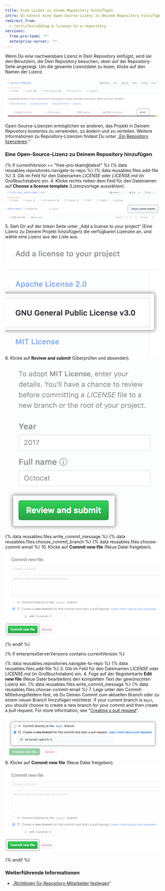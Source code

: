 ```yaml
---
title: Eine Lizenz zu einem Repository hinzufügen
intro: Du kannst eine Open-Source-Lizenz zu Deinem Repository hinzufügen, um anderen die Mitarbeit zu vereinfachen.
redirect_from:
  - /articles/adding-a-license-to-a-repository
versions:
  free-pro-team: '*'
  enterprise-server: '*'
---
```


Wenn Du eine nachweisbare Lizenz in Dein Repository einfügst, wird sie den Benutzern, die Dein Repository besuchen, oben auf der Repository-Seite angezeigt. Um die gesamte Lizenzdatei zu lesen, klicke auf den Namen der Lizenz.

![Ein Repository-Header mit einer MIT-Lizenz](/assets/images/help/repository/repo-license-indicator.png)

Open-Source-Lizenzen ermöglichen es anderen, das Projekt in Deinem Repository kostenlos zu verwenden, zu ändern und zu verteilen. Weitere Informationen zu Repository-Lizenzen findest Du unter „[Ein Repository lizenzieren](/articles/licensing-a-repository).“

### Eine Open-Source-Lizenz zu Deinem Repository hinzufügen

<!--Dotcom version uses the license tool-->
{% if currentVersion == "free-pro-team@latest" %}
{% data reusables.repositories.navigate-to-repo %}
{% data reusables.files.add-file %}
3. Gib im Feld für den Dateinamen *LICENSE* oder *LICENSE.md* (in Großbuchstaben) ein.
4. Klicke rechts neben dem Feld für den Dateinamen auf **Choose a license template** (Lizenzvorlage auswählen). ![Schaltfläche „Choose a license template“ (Lizenzvorlage auswählen)](/assets/images/help/repository/license-tool.png)
5. Sieh Dir auf der linken Seite unter „Add a license to your project“ (Eine Lizenz zu Deinem Projekt hinzufügen) die verfügbaren Lizenzen an, und wähle eine Lizenz aus der Liste aus. ![Liste der verfügbaren Lizenzen](/assets/images/help/repository/license-tool-picker.png)
6. Klicke auf **Review and submit** (Überprüfen und absenden). ![Schaltfläche „Review and submit" (Überprüfen und Absenden)](/assets/images/help/repository/license-review-tool.png)
{% data reusables.files.write_commit_message %}
{% data reusables.files.choose_commit_branch %}
{% data reusables.files.choose-commit-email %}
10. Klicke auf **Commit new file** (Neue Datei freigeben). ![Lizenz für Branch freigeben](/assets/images/help/repository/license-submit-tool.png)

{% endif %}

<!--GHE version just adds a file named LICENSE or LICENSE.md-->
{% if enterpriseServerVersions contains currentVersion %}

{% data reusables.repositories.navigate-to-repo %}
{% data reusables.files.add-file %}
3. Gib im Feld für den Dateinamen *LICENSE* oder *LICENSE.md* (in Großbuchstaben) ein.
4. Füge auf der Registerkarte **Edit new file** (Neue Datei bearbeiten) den kompletten Text der gewünschten Lizenz ein.
{% data reusables.files.write_commit_message %}
{% data reusables.files.choose-commit-email %}
7. Lege unter den Commit-Mitteilungsfeldern fest, ob Du Deinen Commit zum aktuellen Branch oder zu einem neuen Branch hinzufügen möchtest. If your current branch is `main`, you should choose to create a new branch for your commit and then create a pull request. For more information, see "[Creating a pull request](/github/collaborating-with-issues-and-pull-requests/creating-a-pull-request)". ![Branch-Optionen für Commit](/assets/images/help/repository/choose-commit-branch.png)
8. Klicke auf **Commit new file** (Neue Datei freigeben). ![Lizenz für Branch freigeben](/assets/images/help/repository/license-submit-tool.png)

{% endif %}

### Weiterführende Informationen

- „[Richtlinien für Repository-Mitarbeiter festlegen](/articles/setting-guidelines-for-repository-contributors)“
